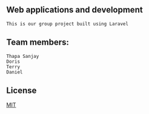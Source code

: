## Web applications and development
    This is our group project built using Laravel

## Team members:
    Thapa Sanjay
    Doris
    Terry
    Daniel
    
## License
[MIT](https://choosealicense.com/licenses/mit/)
